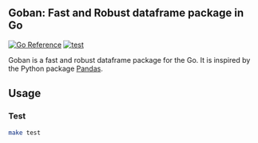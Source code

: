 ## Goban: Fast and Robust dataframe package in Go
[![Go Reference](https://pkg.go.dev/badge/github.com/hrbrain/goban.svg)](https://pkg.go.dev/github.com/hrbrain/goban)
[![test](https://github.com/hrbrain/goban/actions/workflows/test.yaml/badge.svg)](https://github.com/hrbrain/goban/actions/workflows/test.yaml)

Goban is a fast and robust dataframe package for the Go. It is inspired by the Python package [Pandas](http://pandas.pydata.org/).

## Usage

### Test
```bash
make test
```
